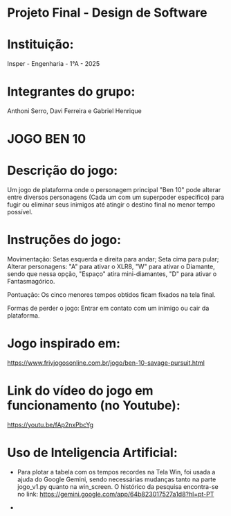 # Projeto Final - Design de Software

# Instituição:
Insper - Engenharia - 1°A - 2025

# Integrantes do grupo: 
Anthoni Serro, Davi Ferreira e Gabriel Henrique

# JOGO BEN 10

# Descrição do jogo:
Um jogo de plataforma onde o personagem principal "Ben 10" pode alterar entre diversos personagens (Cada um com um superpoder especifico) para fugir ou eliminar seus inimigos até atingir o destino final no menor tempo possível. 

# Instruções do jogo:

Movimentação: Setas esquerda e direita para andar; Seta cima para pular; Alterar personagens: "A" para ativar o XLR8, "W" para ativar o Diamante, sendo que nessa opção, "Espaço" atira mini-diamantes, "D" para ativar o Fantasmagórico. 

Pontuação: Os cinco menores tempos obtidos ficam fixados na tela final.

Formas de perder o jogo: Entrar em contato com um inimigo ou cair da plataforma. 

# Jogo inspirado em:

https://www.frivjogosonline.com.br/jogo/ben-10-savage-pursuit.html

# Link do vídeo do jogo em funcionamento (no Youtube):

https://youtu.be/fAp2nxPbcYg

# Uso de Inteligencia Artificial: 
 - Para plotar a tabela com os tempos recordes na Tela Win, foi usada a ajuda do Google Gemini, sendo necessárias mudanças tanto na parte jogo_v1.py quanto na win_screen. O histórico da pesquisa encontra-se no link: https://gemini.google.com/app/64b823017527a1d8?hl=pt-PT

 - 